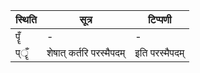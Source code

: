 | स्थिति | सूत्र | टिप्पणी |
| ----- | ------- | ------ |
| पॄँ | - | - |
| प्ॄँ | शेषात् कर्तरि परस्मैपदम् | इति परस्मैपदम् |
